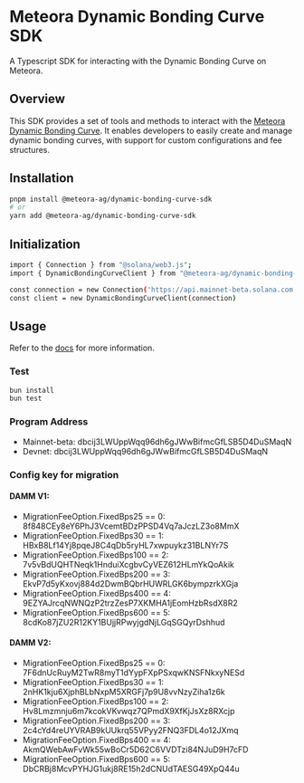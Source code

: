 # Meteora Dynamic Bonding Curve SDK

A Typescript SDK for interacting with the Dynamic Bonding Curve on Meteora.

## Overview

This SDK provides a set of tools and methods to interact with the [Meteora Dynamic Bonding Curve](https://github.com/MeteoraAg/ts-sdk/tree/main/packages/dynamic-bonding-curve). It enables developers to easily create and manage dynamic bonding curves, with support for custom configurations and fee structures.

## Installation

```bash
pnpm install @meteora-ag/dynamic-bonding-curve-sdk
# or
yarn add @meteora-ag/dynamic-bonding-curve-sdk
```

## Initialization

```bash
import { Connection } from "@solana/web3.js";
import { DynamicBondingCurveClient } from "@meteora-ag/dynamic-bonding-curve-sdk";

const connection = new Connection('https://api.mainnet-beta.solana.com')
const client = new DynamicBondingCurveClient(connection)
```

## Usage

Refer to the [docs](./docs.md) for more information.

### Test

```bash
bun install
bun test
```

### Program Address

- Mainnet-beta: dbcij3LWUppWqq96dh6gJWwBifmcGfLSB5D4DuSMaqN
- Devnet: dbcij3LWUppWqq96dh6gJWwBifmcGfLSB5D4DuSMaqN

### Config key for migration

#### DAMM V1:

- MigrationFeeOption.FixedBps25 == 0: 8f848CEy8eY6PhJ3VcemtBDzPPSD4Vq7aJczLZ3o8MmX
- MigrationFeeOption.FixedBps30 == 1: HBxB8Lf14Yj8pqeJ8C4qDb5ryHL7xwpuykz31BLNYr7S
- MigrationFeeOption.FixedBps100 == 2: 7v5vBdUQHTNeqk1HnduiXcgbvCyVEZ612HLmYkQoAkik
- MigrationFeeOption.FixedBps200 == 3: EkvP7d5yKxovj884d2DwmBQbrHUWRLGK6bympzrkXGja
- MigrationFeeOption.FixedBps400 == 4: 9EZYAJrcqNWNQzP2trzZesP7XKMHA1jEomHzbRsdX8R2
- MigrationFeeOption.FixedBps600 == 5: 8cdKo87jZU2R12KY1BUjjRPwyjgdNjLGqSGQyrDshhud

#### DAMM V2:

- MigrationFeeOption.FixedBps25 == 0: 7F6dnUcRuyM2TwR8myT1dYypFXpPSxqwKNSFNkxyNESd
- MigrationFeeOption.FixedBps30 == 1: 2nHK1kju6XjphBLbNxpM5XRGFj7p9U8vvNzyZiha1z6k
- MigrationFeeOption.FixedBps100 == 2: Hv8Lmzmnju6m7kcokVKvwqz7QPmdX9XfKjJsXz8RXcjp
- MigrationFeeOption.FixedBps200 == 3: 2c4cYd4reUYVRAB9kUUkrq55VPyy2FNQ3FDL4o12JXmq
- MigrationFeeOption.FixedBps400 == 4: AkmQWebAwFvWk55wBoCr5D62C6VVDTzi84NJuD9H7cFD
- MigrationFeeOption.FixedBps600 == 5: DbCRBj8McvPYHJG1ukj8RE15h2dCNUdTAESG49XpQ44u
